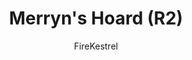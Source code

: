---
media: "images/rounds/round_2/merryns_hoard.png"
media_type: image
type: art
title: Merryn's Hoard (R2)
author: [FireKestrel]
desc: Merryn Morse dedicates herself to collecting shiny objects.
---